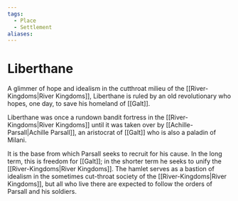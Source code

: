 ```yaml
---
tags:
  - Place
  - Settlement
aliases:
---
```

# Liberthane
A glimmer of hope and idealism in the cutthroat milieu of the [[River-Kingdoms|River Kingdoms]], Liberthane is ruled by an old revolutionary who hopes, one day, to save his homeland of [[Galt]].  

Liberthane was once a rundown bandit fortress in the [[River-Kingdoms|River Kingdoms]] until it was taken over by [[Achille-Parsall|Achille Parsall]], an aristocrat of [[Galt]] who is also a paladin of Milani.

It is the base from which Parsall seeks to recruit for his cause. In the long term, this is freedom for [[Galt]]; in the shorter term he seeks to unify the [[River-Kingdoms|River Kingdoms]]. The hamlet serves as a bastion of idealism in the sometimes cut-throat society of the [[River-Kingdoms|River Kingdoms]], but all who live there are expected to follow the orders of Parsall and his soldiers.